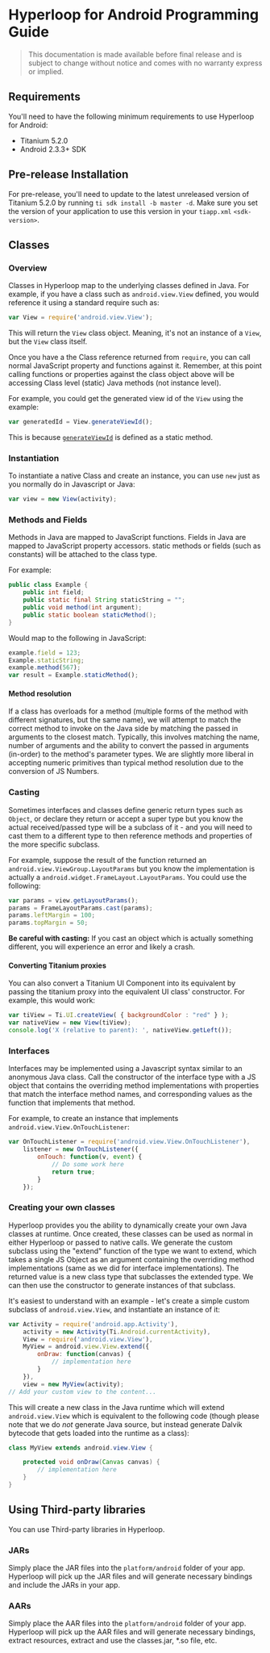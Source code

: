 # Hyperloop for Android Programming Guide

> This documentation is made available before final release and is subject to change without notice and comes with no warranty express or implied.

## Requirements

You'll need to have the following minimum requirements to use Hyperloop for Android:

- Titanium 5.2.0
- Android 2.3.3+ SDK

## Pre-release Installation

For pre-release, you'll need to update to the latest unreleased version of Titanium 5.2.0 by running `ti sdk install -b master -d`.  Make sure you set the version of your application to use this version in your `tiapp.xml` `<sdk-version>`.

## Classes

### Overview

Classes in Hyperloop map to the underlying classes defined in Java.  For example, if you have a class such as `android.view.View` defined, you would reference it using a standard require such as:

```javascript
var View = require('android.view.View');
```

This will return the `View` class object.  Meaning, it's not an instance of a `View`, but the `View` class itself.

Once you have a the Class reference returned from `require`, you can call normal JavaScript property and functions against it. Remember, at this point calling functions or properties against the class object above will be accessing Class level (static) Java methods (not instance level).

For example, you could get the generated view id of the `View` using the example:

```javascript
var generatedId = View.generateViewId();
```

This is because [`generateViewId`](http://developer.android.com/reference/android/view/View.html#generateViewId()) is defined as a static method.

### Instantiation

To instantiate a native Class and create an instance, you can use `new` just as you normally do in Javascript or Java:

```javascript
var view = new View(activity);
```

### Methods and Fields

Methods in Java are mapped to JavaScript functions. Fields in Java are mapped to JavaScript property accessors. static methods or fields (such as constants) will be attached to the class type.

For example:

```java
public class Example {
    public int field;
    public static final String staticString = "";
    public void method(int argument);
    public static boolean staticMethod();
}
```

Would map to the following in JavaScript:

```javascript
example.field = 123;
Example.staticString;
example.method(567);
var result = Example.staticMethod();
```

#### Method resolution

If a class has overloads for a method (multiple forms of the method with different signatures, but the same name), we will attempt to match the correct method to invoke on the Java side by matching the passed in arguments to the closest match. Typically, this involves matching the name, number of arguments and the ability to convert the passed in arguments (in-order) to the method's parameter types. We are slightly more liberal in accepting numeric primitives than typical method resolution due to the conversion of JS Numbers.

### Casting

Sometimes interfaces and classes define generic return types such as `Object`, or declare they return or accept a super type but you know the actual received/passed type will be a subclass of it - and you will need to cast them to a different type to then reference methods and properties of the more specific subclass.

For example, suppose the result of the function returned an `android.view.ViewGroup.LayoutParams` but you know the implementation is actually a `android.widget.FrameLayout.LayoutParams`. You could use the following:

```javascript
var params = view.getLayoutParams();
params = FrameLayoutParams.cast(params);
params.leftMargin = 100;
params.topMargin = 50;
```

**Be careful with casting:**  If you cast an object which is actually something different, you will experience an error and likely a crash.

#### Converting Titanium proxies

You can also convert a Titanium UI Component into its equivalent by passing the titanium proxy into the equivalent UI class' constructor.  For example, this would work:

```javascript
var tiView = Ti.UI.createView( { backgroundColor : "red" } );
var nativeView = new View(tiView);
console.log('X (relative to parent): ', nativeView.getLeft());
```

### Interfaces

Interfaces may be implemented using a Javascript syntax similar to an anonymous Java class. Call the constructor of the interface type with a JS object that contains the overriding method implementations with properties that match the interface method names, and corresponding values as the function that implements that method.

For example, to create an instance that implements `android.view.View.OnTouchListener`:

```javascript
var OnTouchListener = require('android.view.View.OnTouchListener'),
	listener = new OnTouchListener({
		onTouch: function(v, event) {
			// Do some work here
			return true;
		}
	});
```

### Creating your own classes

Hyperloop provides you the ability to dynamically create your own Java classes at runtime.  Once created, these classes can be used as normal in either Hyperloop or passed to native calls. We generate the custom subclass using the "extend" function of the type we want to extend, which takes a single JS Object as an argument containing the overriding method implementations (same as we did for interface implementations). The returned value is a new class type that subclasses the extended type. We can then use the constructor to generate instances of that subclass.

It's easiest to understand with an example - let's create a simple custom subclass of `android.view.View`, and instantiate an instance of it:

```javascript
var Activity = require('android.app.Activity'),
	activity = new Activity(Ti.Android.currentActivity),
	View = require('android.view.View'),
	MyView = android.view.View.extend({
		onDraw: function(canvas) {
			// implementation here
		}
	}),
	view = new MyView(activity);
// Add your custom view to the content...
```

This will create a new class in the Java runtime which will extend `android.view.View` which is equivalent to the following code (though please note that we do _not_ generate Java source, but instead generate Dalvik bytecode that gets loaded into the runtime as a class):

```java
class MyView extends android.view.View {

	protected void onDraw(Canvas canvas) {
		// implementation here
	}
}
```

## Using Third-party libraries

You can use Third-party libraries in Hyperloop.

### JARs

Simply place the JAR files into the `platform/android` folder of your app. Hyperloop will pick up the JAR files and will generate necessary bindings and include the JARs in your app.

### AARs

Simply place the AAR files into the `platform/android` folder of your app. Hyperloop will pick up the AAR files and will generate necessary bindings, extract resources, extract and use the classes.jar, *.so file, etc.
